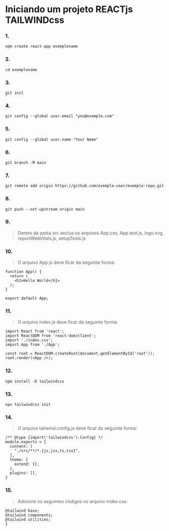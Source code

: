 # Iniciando um projeto REACTjs TAILWINDcss

### 1.
``` NPM
npm create react-app exemplename
```

### 2.
``` CMD
cd exemplename
```

### 3.
``` GIT
git init
```

### 4.
``` GIT
git config --global user.email "you@example.com"
```

### 5.
``` GIT
git config --global user.name "Your Name"
```

### 6.
``` GIT
git branch -M main 
```

### 7.
``` GIT
git remote add origin https://github.com/exemple-user/exemple-repo.git
```

### 8.
``` GIT
git push --set-upstream origin main
```

### 9.
> Dentro da pasta src exclua os arquivos App.css, App.test.js, logo.svg, reportWebVitals.js, setupTests.js

### 10.
> O arquivo App.js deve ficar da seguinte forma:
``` JS
function App() {
  return (
    <h1>Hello World</h1> 
  );
}

export default App;
```

### 11.
> O arquivo index.js deve ficar da seguinte forma:
``` JS
import React from 'react';
import ReactDOM from 'react-dom/client';
import './index.css';
import App from './App';

const root = ReactDOM.createRoot(document.getElementById('root'));
root.render(<App />);
```

### 12.
``` NPM
npm install -D tailwindcss
```

### 13.
``` NPM
npx tailwindcss init
```

### 14.
> O arquivo tailwind.config.js deve ficar da seguinte forma:
``` JS
/** @type {import('tailwindcss').Config} */
module.exports = {
  content: [
    "./src/**/*.{js,jsx,ts,tsx}",
  ],
  theme: {
    extend: {},
  },
  plugins: [],
}
```

### 15.
> Adicione os seguintes códigos no arquivo index.css:
``` JS
@tailwind base;
@tailwind components;
@tailwind utilities;
}
```
